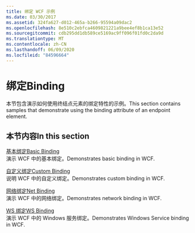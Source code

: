 ```yaml
---
title: 绑定 WCF 示例
ms.date: 03/30/2017
ms.assetid: 324fa627-d012-465a-b266-95594a09dac2
ms.openlocfilehash: 8e510c2ebfca4609821221a9bee4ef8b1ca13e52
ms.sourcegitcommit: cdb295dd1db589ce5169ac9ff096f01fd0c2da9d
ms.translationtype: MT
ms.contentlocale: zh-CN
ms.lasthandoff: 06/09/2020
ms.locfileid: "84596664"
---
```

# <a name="binding"></a><span data-ttu-id="c26bf-102">绑定</span><span class="sxs-lookup"><span data-stu-id="c26bf-102">Binding</span></span>

<span data-ttu-id="c26bf-103">本节包含演示如何使用终结点元素的绑定特性的示例。</span><span class="sxs-lookup"><span data-stu-id="c26bf-103">This section contains samples that demonstrate using the binding attribute of an endpoint element.</span></span>  
  
## <a name="in-this-section"></a><span data-ttu-id="c26bf-104">本节内容</span><span class="sxs-lookup"><span data-stu-id="c26bf-104">In this section</span></span>
  
 [<span data-ttu-id="c26bf-105">基本绑定</span><span class="sxs-lookup"><span data-stu-id="c26bf-105">Basic Binding</span></span>](basic-binding.md)  
 <span data-ttu-id="c26bf-106">演示 WCF 中的基本绑定。</span><span class="sxs-lookup"><span data-stu-id="c26bf-106">Demonstrates basic binding in WCF.</span></span>  
  
 [<span data-ttu-id="c26bf-107">自定义绑定</span><span class="sxs-lookup"><span data-stu-id="c26bf-107">Custom Binding</span></span>](custom-binding.md)  
 <span data-ttu-id="c26bf-108">说明 WCF 中的自定义绑定。</span><span class="sxs-lookup"><span data-stu-id="c26bf-108">Demonstrates custom binding in WCF.</span></span>  
  
 [<span data-ttu-id="c26bf-109">网络绑定</span><span class="sxs-lookup"><span data-stu-id="c26bf-109">Net Binding</span></span>](net-binding.md)  
 <span data-ttu-id="c26bf-110">演示 WCF 中的网络绑定。</span><span class="sxs-lookup"><span data-stu-id="c26bf-110">Demonstrates network binding in WCF.</span></span>  
  
 [<span data-ttu-id="c26bf-111">WS 绑定</span><span class="sxs-lookup"><span data-stu-id="c26bf-111">WS Binding</span></span>](ws-binding.md)  
 <span data-ttu-id="c26bf-112">演示 WCF 中的 Windows 服务绑定。</span><span class="sxs-lookup"><span data-stu-id="c26bf-112">Demonstrates Windows Service binding in WCF.</span></span>
